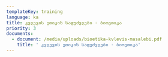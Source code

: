 ```yaml
---
templateKey: training
language: ka
title: კვლევის ეთიკის საფუძვლები - ბიოეთიკა
priority: 3
documents:
  - document: /media/uploads/bioetika-kvlevis-masalebi.pdf
    title: ' კვლევის ეთიკის საფუძვლები - ბიოეთიკა'
---
```


